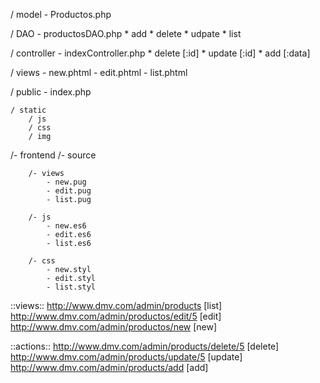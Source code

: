 / model
	- Productos.php

/ DAO
	- productosDAO.php
		* add
		* delete
		* udpate
		* list

/ controller
	- indexController.php
		* delete [:id]
		* update [:id]
		* add    [:data]

/ views
	- new.phtml
	- edit.phtml
	- list.phtml

/ public
	- index.php
	
	/ static
		/ js
		/ css
		/ img

/- frontend
	/- source

		/- views
			- new.pug
			- edit.pug
			- list.pug

		/- js
			- new.es6
			- edit.es6
			- list.es6

		/- css
			- new.styl
			- edit.styl
			- list.styl


::views::
http://www.dmv.com/admin/products          	[list]
http://www.dmv.com/admin/productos/edit/5   [edit]
http://www.dmv.com/admin/productos/new      [new]

::actions::
http://www.dmv.com/admin/products/delete/5 	[delete]
http://www.dmv.com/admin/products/update/5 	[update]
http://www.dmv.com/admin/products/add 			[add]





